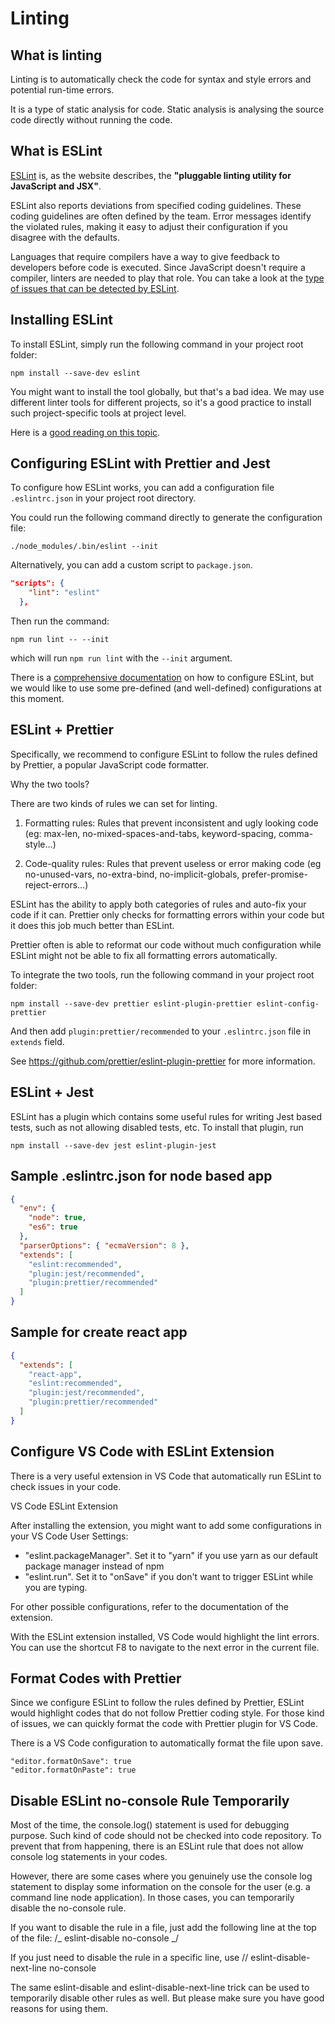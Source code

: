 # Linting

## What is linting

Linting is to automatically check the code for syntax and style errors and potential run-time errors.

It is a type of static analysis for code. Static analysis is analysing the source code directly without running the code.

## What is ESLint

[ESLint](https://eslint.org/) is, as the website describes, the **"pluggable linting utility for JavaScript and JSX"**.

ESLint also reports deviations from specified coding guidelines. These coding guidelines are often defined by the team. Error messages identify the violated rules, making it easy to adjust their configuration if you disagree with the defaults.

Languages that require compilers have a way to give feedback to developers before code is executed. Since JavaScript doesn't require a compiler, linters are needed to play that role.
You can take a look at the [type of issues that can be detected by ESLint](https://eslint.org/docs/rules/).

## Installing ESLint

To install ESLint, simply run the following command in your project root folder:

```
npm install --save-dev eslint
```

You might want to install the tool globally, but that's a bad idea. We may use different linter tools for different projects, so it's a good practice to install such project-specific tools at project level.

Here is a [good reading on this topic](http://ericlathrop.com/2017/05/the-problem-with-npm-install-global/).

## Configuring ESLint with Prettier and Jest

To configure how ESLint works, you can add a configuration file `.eslintrc.json` in your project root directory.

You could run the following command directly to generate the configuration file:

```
./node_modules/.bin/eslint --init
```

Alternatively, you can add a custom script to `package.json`.

```json
"scripts": {
    "lint": "eslint"
  },
```

Then run the command:

```
npm run lint -- --init
```

which will run `npm run lint` with the `--init` argument.

There is a [comprehensive documentation](https://eslint.org/docs/user-guide/configuring) on how to configure ESLint, but we would like to use some pre-defined (and well-defined) configurations at this moment.

## ESLint + Prettier

Specifically, we recommend to configure ESLint to follow the rules defined by Prettier, a popular JavaScript code formatter.

Why the two tools?

There are two kinds of rules we can set for linting.

1. Formatting rules: Rules that prevent inconsistent and ugly looking code (eg: max-len, no-mixed-spaces-and-tabs, keyword-spacing, comma-style…)

2. Code-quality rules: Rules that prevent useless or error making code (eg no-unused-vars, no-extra-bind, no-implicit-globals, prefer-promise-reject-errors…)

ESLint has the ability to apply both categories of rules and auto-fix your code if it can. Prettier only checks for formatting errors within your code but it does this job much better than ESLint.

Prettier often is able to reformat our code without much configuration while ESLint might not be able to fix all formatting errors automatically.

To integrate the two tools, run the following command in your project root folder:

```
npm install --save-dev prettier eslint-plugin-prettier eslint-config-prettier
```

And then add `plugin:prettier/recommended` to your `.eslintrc.json` file in `extends` field.

See https://github.com/prettier/eslint-plugin-prettier for more information.

## ESLint + Jest

ESLint has a plugin which contains some useful rules for writing Jest based tests, such as not allowing disabled tests, etc.
To install that plugin, run

```
npm install --save-dev jest eslint-plugin-jest
```

## Sample .eslintrc.json for node based app

```json
{
  "env": {
    "node": true,
    "es6": true
  },
  "parserOptions": { "ecmaVersion": 8 },
  "extends": [
    "eslint:recommended",
    "plugin:jest/recommended",
    "plugin:prettier/recommended"
  ]
}
```

## Sample for create react app

```json
{
  "extends": [
    "react-app",
    "eslint:recommended",
    "plugin:jest/recommended",
    "plugin:prettier/recommended"
  ]
}
```

## Configure VS Code with ESLint Extension

There is a very useful extension in VS Code that automatically run ESLint to check issues in your code.

VS Code ESLint Extension

After installing the extension, you might want to add some configurations in your VS Code User Settings:

- "eslint.packageManager". Set it to "yarn" if you use yarn as our default package manager instead of npm
- "eslint.run". Set it to "onSave" if you don't want to trigger ESLint while you are typing.

For other possible configurations, refer to the documentation of the extension.

With the ESLint extension installed, VS Code would highlight the lint errors. You can use the shortcut F8 to navigate to the next error in the current file.

## Format Codes with Prettier

Since we configure ESLint to follow the rules defined by Prettier, ESLint would highlight codes that do not follow Prettier coding style.
For those kind of issues, we can quickly format the code with Prettier plugin for VS Code.

There is a VS Code configuration to automatically format the file upon save.

```
"editor.formatOnSave": true
"editor.formatOnPaste": true
```

## Disable ESLint no-console Rule Temporarily

Most of the time, the console.log() statement is used for debugging purpose. Such kind of code should not be checked into code repository. To prevent that from happening, there is an ESLint rule that does not allow console log statements in your codes.

However, there are some cases where you genuinely use the console log statement to display some information on the console for the user (e.g. a command line node application). In those cases, you can temporarily disable the no-console rule.

If you want to disable the rule in a file, just add the following line at the top of the file:
/_ eslint-disable no-console _/

If you just need to disable the rule in a specific line, use
// eslint-disable-next-line no-console

The same eslint-disable and eslint-disable-next-line trick can be used to temporarily disable other rules as well. But please make sure you have good reasons for using them.
